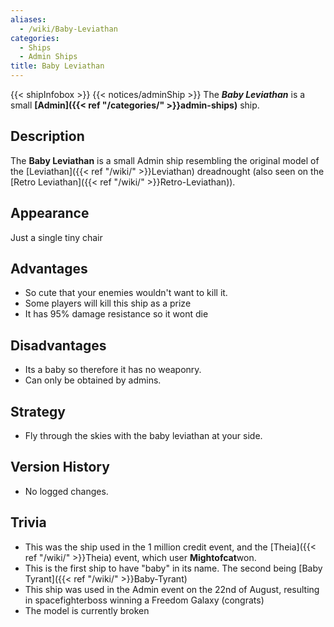 ```yaml
---
aliases:
  - /wiki/Baby-Leviathan
categories:
  - Ships
  - Admin Ships
title: Baby Leviathan
---
```


{{< shipInfobox >}} {{< notices/adminShip >}} The **_Baby Leviathan_** is a small **[Admin]({{< ref "/categories/" >}}admin-ships)** ship.

## Description

The **Baby Leviathan** is a small Admin ship resembling the original model of the [Leviathan]({{< ref "/wiki/" >}}Leviathan) dreadnought (also seen on the [Retro Leviathan]({{< ref "/wiki/" >}}Retro-Leviathan)).

## Appearance

Just a single tiny chair

## Advantages

- So cute that your enemies wouldn't want to kill it.
- Some players will kill this ship as a prize
- It has 95% damage resistance so it wont die

## Disadvantages

- Its a baby so therefore it has no weaponry.
- Can only be obtained by admins.

## Strategy

- Fly through the skies with the baby leviathan at your side.

## Version History

- No logged changes.

## Trivia

- This was the ship used in the 1 million credit event, and the [Theia]({{< ref "/wiki/" >}}Theia) event, which user **Mightofcat**won.
- This is the first ship to have "baby" in its name. The second being [Baby Tyrant]({{< ref "/wiki/" >}}Baby-Tyrant)
- This ship was used in the Admin event on the 22nd of August, resulting in spacefighterboss winning a Freedom Galaxy (congrats)
- The model is currently broken
